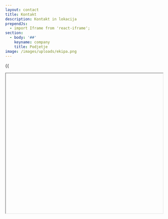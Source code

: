 ```yaml
---
layout: contact
title: Kontakt
description: Kontakt in lokacija
prependJs:
  - import Iframe from 'react-iframe';
section:
  - body: '##'
    keyname: company
    title: Podjetje
image: /images/uploads/ekipa.png
---
```

{{
<Iframe
url="https://www.google.com/maps/embed?pb=!1m18!1m12!1m3!1d2772.894927191104!2d14.292864115730541!3d45.97335810734495!2m3!1f0!2f0!3f0!3m2!1i1024!2i768!4f13.1!3m3!1m2!1s0x477ad6f20dcfe2a7%3A0x9f5deae3a36a3bd9!2sPod+Hru%C5%A1evco+33%2C+1360+Vrhnika!5e0!3m2!1sen!2ssi!4v1528830170514"
width="100%"
height="450px"
id="myId"
className="myClassname"
display="initial"
position="relative"
allowFullScreen
/>
}}
